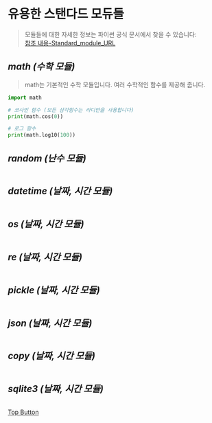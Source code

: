 유용한 스탠다드 모듀들
=============
> 모듈들에 대한 자세한 정보는 파이썬 공식 문서에서 찾을 수 있습니다:  
[참조 내용-Standard_module_URL](https://docs.python.org/ko/3/library/)  
  
*math (수학 모듈)*
-------------  
>   math는 기본적인 수학 모듈입니다. 여러 수학적인 함수를 제공해 줍니다.  
```python
import math

# 코사인 함수 (모든 삼각함수는 라디안을 사용합니다)
print(math.cos(0))

# 로그 함수
print(math.log10(100))
```  

*random (난수 모듈)*
-------------  
>   
```python

```  


*datetime (날짜, 시간 모듈)*
-------------  
>   
```python

```  


*os (날짜, 시간 모듈)*
-------------  
>   
```python

```  


*re (날짜, 시간 모듈)*
-------------  
>   
```python

```  


*pickle (날짜, 시간 모듈)*
-------------  
>   
```python

```  


*json (날짜, 시간 모듈)*
-------------  
>   
```python

```  


*copy (날짜, 시간 모듈)*
-------------  
>   
```python

```  


*sqlite3 (날짜, 시간 모듈)*
-------------  
>   
```python

```  
 

[Top Button](#)
